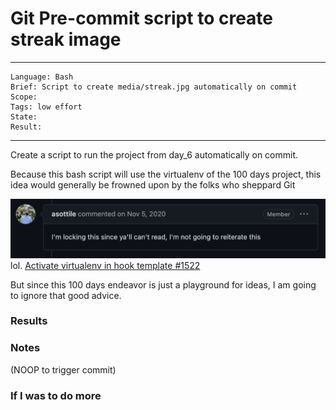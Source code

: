 # Git Pre-commit script to create streak image
---
```
Language: Bash
Brief: Script to create media/streak.jpg automatically on commit
Scope: 
Tags: low effort
State: 
Result: 
```
---

Create a script to run the project from day_6 automatically on commit. 

Because this bash script will use the virtualenv of the 100 days project, this idea would generally be frowned upon by the folks who sheppard Git

![](media/screen_shot_1.png)
lol.
[Activate virtualenv in hook template #1522](https://github.com/pre-commit/pre-commit/issues/1522)

But since this 100 days endeavor is just a playground for ideas, I am going to ignore that good advice.

### Results

### Notes
(NOOP to trigger commit)


### If I was to do more
